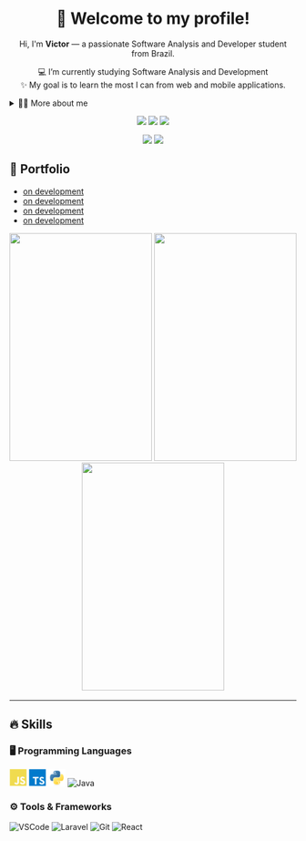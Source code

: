 <!-- Título -->
<h1 align="center">💜 Welcome to my profile!</h1>

<!-- Presentation -->
<p align="center">
  Hi, I'm <strong>Victor</strong> — a passionate Software Analysis and Developer student from Brazil.
</p>

<p align="center">
  💻 I’m currently studying Software Analysis and Development<br>
  ✨ My goal is to learn the most I can from web and mobile applications.
</p>

<!-- Dropdown -->
<details>
  <summary>👨‍💻 More about me</summary>

  - 💬 I'm 17 years old, currently living in Brazil.  
  - 🇺🇸 Fluent in English  
  - 🧠 Experienced with SQL, JavaScript, Data Analysis, and Visualization  

</details>

<!-- Links -->
<p align="center">
  <a href="https://discord.com/users/699277681920835625"><img src="https://img.shields.io/badge/Discord-9146FF?style=for-the-badge&logo=Discord&logoColor=white" /></a>
  <a href="#"><img src="https://img.shields.io/badge/LinkedIn-8A2BE2?style=for-the-badge&logo=linkedin&logoColor=white" /></a>
  <a href="#"><img src="https://img.shields.io/badge/Trello-9370DB?style=for-the-badge&logo=Trello&logoColor=white" /></a>
</p>

<!-- Github Stats -->
<p align="center">
  <img src="https://github-readme-stats.vercel.app/api?username=vicsxz&show_icons=true&theme=purple&hide_border=false&icon_color=bb6bd9&title_color=bb6bd9&text_color=ffffff&bg_color=0d1117" width="48%" />
  <img src="https://github-readme-stats.vercel.app/api/top-langs?username=vicsxz&layout=compact&card_height=200&theme=purple&hide_border=false&title_color=bb6bd9&text_color=ffffff&bg_color=0d1117" width="48%" />
</p>

<!-- Portfolio -->
## 💼 Portfolio
- [on development]()
- [on development]()
- [on development]()
- [on development]()

<!-- GIFs -->
<p align="center">
  <img src="https://media0.giphy.com/media/84SFZf1BKgzeny1WxQ/source.gif" width="250" height="400" />
  <img src="https://i0.wp.com/cdn130.picsart.com/360151356029201.gif?to=crop&type=webp&r=40x40&q=50" width="250" height="400" />
  <img src="https://safebooru.org/images/4012/e5b877d2ab00949fdd93507d57131fbe632c0311.gif" width="250" height="400" />
</p>

---

## 🔥 Skills

### 🖥️ Programming Languages
<p>
  <img alt="JavaScript" height="30" src="https://raw.githubusercontent.com/devicons/devicon/master/icons/javascript/javascript-plain.svg">
  <img alt="TypeScript" height="30" src="https://raw.githubusercontent.com/devicons/devicon/master/icons/typescript/typescript-original.svg">
  <img alt="Python" height="30" src="https://raw.githubusercontent.com/devicons/devicon/master/icons/python/python-original.svg">
  <img alt="Java" height="30" src="https://cdn.jsdelivr.net/gh/devicons/devicon/icons/java/java-original.svg">
</p>

### ⚙️ Tools & Frameworks
<p>
  <img alt="VSCode" height="30" src="https://cdn.jsdelivr.net/gh/devicons/devicon/icons/vscode/vscode-original.svg">
  <img alt="Laravel" height="30" src="https://cdn.jsdelivr.net/gh/devicons/devicon/icons/laravel/laravel-original.svg">
  <img alt="Git" height="30" src="https://cdn.jsdelivr.net/gh/devicons/devicon/icons/git/git-original.svg">
  <img alt="React" height="30" src="https://cdn.jsdelivr.net/gh/devicons/devicon/icons/react/react-original.svg">
</p>
